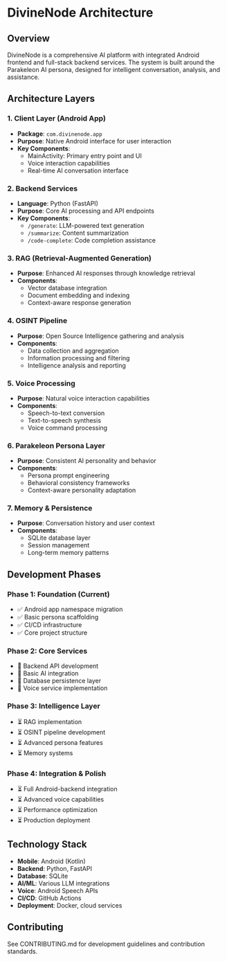 # DivineNode Architecture

## Overview

DivineNode is a comprehensive AI platform with integrated Android frontend and full-stack backend services. The system is built around the Parakeleon AI persona, designed for intelligent conversation, analysis, and assistance.

## Architecture Layers

### 1. Client Layer (Android App)
- **Package**: `com.divinenode.app`
- **Purpose**: Native Android interface for user interaction
- **Key Components**:
  - MainActivity: Primary entry point and UI
  - Voice interaction capabilities
  - Real-time AI conversation interface

### 2. Backend Services
- **Language**: Python (FastAPI)
- **Purpose**: Core AI processing and API endpoints
- **Key Components**:
  - `/generate`: LLM-powered text generation
  - `/summarize`: Content summarization
  - `/code-complete`: Code completion assistance

### 3. RAG (Retrieval-Augmented Generation)
- **Purpose**: Enhanced AI responses through knowledge retrieval
- **Components**:
  - Vector database integration
  - Document embedding and indexing
  - Context-aware response generation

### 4. OSINT Pipeline
- **Purpose**: Open Source Intelligence gathering and analysis
- **Components**:
  - Data collection and aggregation
  - Information processing and filtering
  - Intelligence analysis and reporting

### 5. Voice Processing
- **Purpose**: Natural voice interaction capabilities
- **Components**:
  - Speech-to-text conversion
  - Text-to-speech synthesis
  - Voice command processing

### 6. Parakeleon Persona Layer
- **Purpose**: Consistent AI personality and behavior
- **Components**:
  - Persona prompt engineering
  - Behavioral consistency frameworks
  - Context-aware personality adaptation

### 7. Memory & Persistence
- **Purpose**: Conversation history and user context
- **Components**:
  - SQLite database layer
  - Session management
  - Long-term memory patterns

## Development Phases

### Phase 1: Foundation (Current)
- ✅ Android app namespace migration
- ✅ Basic persona scaffolding
- ✅ CI/CD infrastructure
- ✅ Core project structure

### Phase 2: Core Services
- 🔄 Backend API development
- 🔄 Basic AI integration
- 🔄 Database persistence layer
- 🔄 Voice service implementation

### Phase 3: Intelligence Layer
- ⏳ RAG implementation
- ⏳ OSINT pipeline development
- ⏳ Advanced persona features
- ⏳ Memory systems

### Phase 4: Integration & Polish
- ⏳ Full Android-backend integration
- ⏳ Advanced voice capabilities
- ⏳ Performance optimization
- ⏳ Production deployment

## Technology Stack

- **Mobile**: Android (Kotlin)
- **Backend**: Python, FastAPI
- **Database**: SQLite
- **AI/ML**: Various LLM integrations
- **Voice**: Android Speech APIs
- **CI/CD**: GitHub Actions
- **Deployment**: Docker, cloud services

## Contributing

See CONTRIBUTING.md for development guidelines and contribution standards.